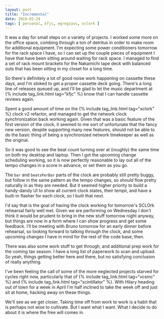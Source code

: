 ```yaml
---
layout: post
title: "Incremental"
date: 2019-02-24
tags: [ personal, kfjc, egregious, sclork ]
---
```


It was a day for small steps on a variety of projects. I worked some more on
the office space, combing through a ton of detritus in order to make room for
additional equipment. I'm expecting some power conditioners tomorrow for the
rack space I have, so I can set up the couple pieces of equipment I have that
have been sitting around waiting for rack space. I managed to find a set of
rack mount brackets for the Nakamichi tape deck with balanced outs that has
been sitting in my closet for a long time.

So there's definitely a lot of good noise work happening on cassette these days,
and I'm stoked to get a proper cassette deck going. There's a long line of
releases queued up, and I'll be glad to let the music department at
{% include tag_link.html tag="kfjc" %} know that I can handle cassette
reviews again.

Spent a good amount of time on the {% include tag_link.html tag="sclork" %}
clock v2 refactor, and managed to get the network clock synchronization back
working again. Given that was a basic feature of the first version of the clock,
it seemed to me sort of unfortunate that the fancy new version, despite
supporting many new features, should not be able to do the basic thing of being
a synchronized network timekeeper as well as the original.

So it was good to see the beat count turning over at (roughly) the same time on
both my desktop and laptop. Then I got the upcoming change scheduling working,
so it is now perfectly reasonable to lay out all of the tempo changes in a
score in advance, or set them as you go.

The ```bar``` and ```beatsPerBar``` parts of the clock are probably still
pretty buggy, but follow in the same pattern as the tempo changes, so *should*
flow pretty naturally in as they are needed. But it seemed higher priority to
build a handy-dandy UI to show all current clock states, their tempii, and have
a built-in flasher for each clock, so I built that next.

I'd say that is the goal of having the clock working for tomorrow's SCLOrk
rehearsal fairly well met. Given we are performing on Wednesday I don't think
it would be prudent to bring in the new stuff tomorrow night anyway, but things
are now in a form where I can show progress and get some feedback. I'll be
meeting with Bruno tomorrow for an early dinner before rehearsal, so looking
forward to talking through the clock, and some upcoming changes I have in mind
for the rest of the code base, then.

There was also some work stuff to get through, and additional prep work for
the coming tax season. I have a long list of paperwork to scan and upload.
So yeah, things getting better here and there, but no satisfying conclusion
of really anything.

I've been feeling the call of some of the more neglected projects starved for
cycles right now, particularly that of {% include tag_link.html tag="vcsmc" %}
and {% include tag_link.html tag="scintillator" %}. With Hilary heading out
of town for a week in April I'm half inclined to take the week off and just
sit at home, hacking away on these things.

We'll see as we get closer. Taking time off from work to work is a habit that
is perhaps not wise to cultivate. But I want what I want. What I decide to do
about it is where the free will comes in.

